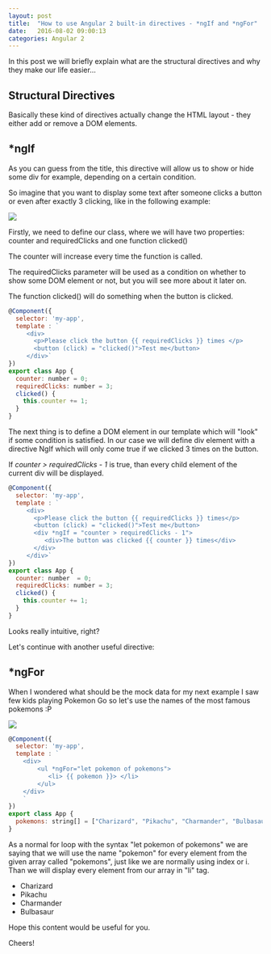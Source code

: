 ```yaml
---
layout: post
title:  "How to use Angular 2 built-in directives - *ngIf and *ngFor"
date:   2016-08-02 09:00:13
categories: Angular 2
---
```


In this post we will briefly explain what are the structural directives and why they make our life easier...

## Structural Directives

Basically these kind of directives actually change the HTML layout - they either add or remove a DOM elements.

## *ngIf

As you can guess from the title, this directive will allow us to show or hide some div for example, depending on a certain condition.

So imagine that you want to display some text after someone clicks a button or even after exactly 3 clicking, like in the following example:

<img src="{{ site.baseurl }}/images/2016-08-02_17-20-16.gif">




Firstly, we need to define our class, where we will have two properties: counter and requiredClicks and one function clicked()

The counter will increase every time the function is called.

The requiredClicks parameter will be used as a condition on whether to show some DOM element or not, but you will see more about it later on.

The function clicked() will do something when the button is clicked.

~~~ js
@Component({
  selector: 'my-app',
  template : `
     <div>
       <p>Please click the button {{ requiredClicks }} times </p>
       <button (click) = "clicked()">Test me</button>
     </div>`
})
export class App {
  counter: number = 0;
  requiredClicks: number = 3;
  clicked() {
    this.counter += 1;
  }
}
~~~

The next thing is to define a DOM element in our template which will "look" if some condition is satisfied. In our case we will define div element with a directive NgIf which will only come true if we clicked 3 times on the button.

If *counter > requiredClicks - 1* is true, than every child element of the current div will be displayed.

~~~ js
@Component({
  selector: 'my-app',
  template : `
     <div>
       <p>Please click the button {{ requiredClicks }} times</p>
       <button (click) = "clicked()">Test me</button>
       <div *ngIf = "counter > requiredClicks - 1">
          <div>The button was clicked {{ counter }} times</div>
       </div>
     </div>`
})
export class App {
  counter: number  = 0;
  requiredClicks: number = 3;
  clicked() {
    this.counter += 1;
  }
}
~~~

Looks really intuitive, right?

Let's continue with another useful directive:

## *ngFor

When I wondered what should be the mock data for my next example I saw few kids playing Pokemon Go so let's use the names of the most famous pokemons :P

<img src="{{ site.baseurl }}/images/Capture.jpg">

~~~ js
@Component({
  selector: 'my-app',
  template : `
	<div>
	    <ul *ngFor="let pokemon of pokemons">
	       <li> {{ pokemon }}> </li>
	    </ul>
	</div>
	`
})
export class App {
  pokemons: string[] = ["Charizard", "Pikachu", "Charmander", "Bulbasaur"];
}
~~~

As a normal for loop with the syntax "let pokemon of pokemons" we are saying that we will use the name "pokemon" for every element from the given array called "pokemons", just like we are normally using index or i. Than we will display every element from our array in "li" tag.

* Charizard
* Pikachu
* Charmander
* Bulbasaur

Hope this content would be useful for you.

Cheers!